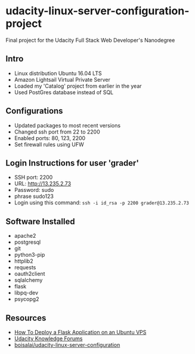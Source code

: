 # udacity-linux-server-configuration-project
Final project for the Udacity Full Stack Web Developer's Nanodegree 

## Intro

- Linux distribution Ubuntu 16.04 LTS
- Amazon Lightsail Virtual Private Server
- Loaded my 'Catalog' project from earlier in the year
- Used PostGres database instead of SQL
  
## Configurations

- Updated packages to most recent versions
- Changed ssh port from 22 to 2200
- Enabled ports: 80, 123, 2200
- Set firewall rules using UFW

## Login Instructions for user 'grader'
 
- SSH port: 2200  
- URL: http://13.235.2.73  
- Password: sudo
- phrase sudo123
- Login using this command: `ssh -i id_rsa -p 2200 grader@13.235.2.73`

## Software Installed

- apache2
- postgresql
- git
- python3-pip
- httplib2
- requests
- oauth2client
- sqlalchemy
- flask
- libpq-dev
- psycopg2

## Resources

- [How To Deploy a Flask Application on an Ubuntu VPS](https://www.digitalocean.com/community/tutorials/how-to-deploy-a-flask-application-on-an-ubuntu-vps)  
- [Udacity Knowledge Forums](https://knowledge.udacity.com/)
- [boisalai/udacity-linux-server-configuration](https://github.com/boisalai/udacity-linux-server-configuration)
